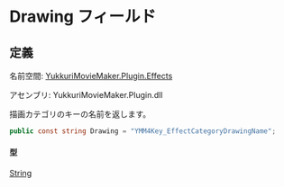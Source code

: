# Drawing フィールド

## 定義

名前空間: [YukkuriMovieMaker.Plugin.Effects](../../index.md)

アセンブリ: YukkuriMovieMaker.Plugin.dll



描画カテゴリのキーの名前を返します。

```csharp
public const string Drawing = "YMM4Key_EffectCategoryDrawingName";
```

#### 型
[String](https://learn.microsoft.com/ja-jp/dotnet/api/system.string)
